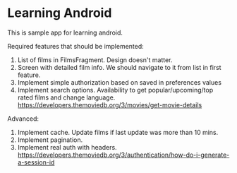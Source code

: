 # Learning Android

This is sample app for learning android.

Required features that should be implemented:
1) List of films in FilmsFragment. Design doesn't matter.
2) Screen with detailed film info. We should navigate to it from list in first feature.
3) Implement simple authorization based on saved in preferences values
4) Implement search options. Availability to get popular/upcoming/top rated films and change language. https://developers.themoviedb.org/3/movies/get-movie-details

Advanced:
1) Implement cache. Update films if last update was more than 10 mins.
2) Implement pagination.
3) Implement real auth with headers. https://developers.themoviedb.org/3/authentication/how-do-i-generate-a-session-id
